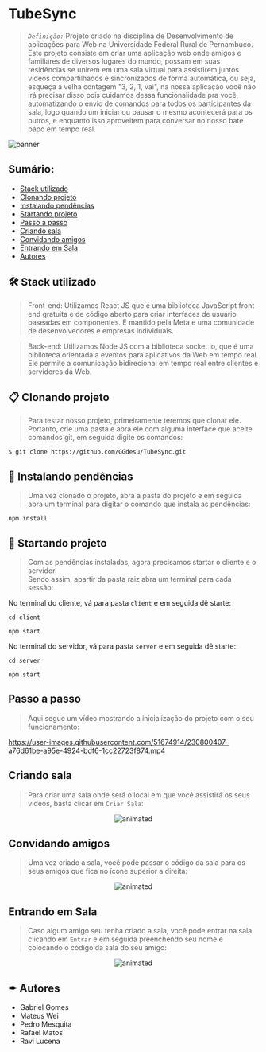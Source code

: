 # TubeSync
>*`Definição:`* Projeto criado na disciplina de Desenvolvimento de aplicações para Web na Universidade Federal Rural de Pernambuco. Este projeto consiste em criar uma aplicação web onde amigos e familiares de diversos lugares do mundo, possam em suas residências se unirem em uma sala virtual para assistirem juntos vídeos compartilhados e sincronizados de forma automática, ou seja, esqueça a velha contagem  "3, 2, 1, vai", na nossa aplicação você não irá precisar disso pois cuidamos dessa funcionalidade pra você, automatizando o envio de comandos para todos os participantes da sala, logo quando um iniciar ou pausar o mesmo acontecerá para os outros, e enquanto isso aproveitem para conversar no nosso bate papo em tempo real.

![banner](https://user-images.githubusercontent.com/51674914/225711573-9621da1e-a429-4796-9cbb-13b9dcb4f102.png)

## Sumário:

- [Stack utilizado](#-stack-utilizado)
- [Clonando projeto](#-clonando-projeto)
- [Instalando pendências](#-instalando-pendências)
- [Startando projeto](#-startando-projeto)
- [Passo a passo](#passo-a-passo)
- [Criando sala](#criando-sala)
- [Convidando amigos](#convidando-amigos)
- [Entrando em Sala](#entrando-em-sala)
- [Autores](#-autores)

## 🛠 Stack utilizado

>Front-end: Utilizamos React JS que é uma biblioteca JavaScript front-end gratuita e de código aberto para criar interfaces de usuário baseadas em componentes. É mantido pela Meta e uma comunidade de desenvolvedores e empresas individuais.

>Back-end: Utilizamos Node JS com a biblioteca socket io, que é uma biblioteca orientada a eventos para aplicativos da Web em tempo real. Ele permite a comunicação bidirecional em tempo real entre clientes e servidores da Web.

## 📋 Clonando projeto
>Para testar nosso projeto, primeiramente teremos que clonar ele.<br>
Portanto, crie uma pasta e abra ele com alguma interface que aceite comandos git, em seguida digite os comandos:

```git
$ git clone https://github.com/GGdesu/TubeSync.git
```

## 🔧 Instalando pendências
>Uma vez clonado o projeto, abra a pasta do projeto e em seguida abra um terminal para digitar o comando que instala as pendências:

```node
npm install
```

## 🚀 Startando projeto
>Com as pendências instaladas, agora precisamos startar o cliente e o servidor.<br>
>Sendo assim, apartir da pasta raiz abra um terminal para cada sessão:

No terminal do cliente, vá para pasta `client` e em seguida dê starte:

```node
cd client
```

```node
npm start
```
No terminal do servidor, vá para pasta `server` e em seguida dê starte:

```node
cd server
```

```node
npm start
```
## Passo a passo
>Aqui segue um vídeo mostrando a inicialização do projeto com o seu funcionamento:

https://user-images.githubusercontent.com/51674914/230800407-a76d61be-a95e-4924-bdf6-1cc22723f874.mp4


## Criando sala
>Para criar uma sala onde será o local em que você assistirá os seus vídeos, basta clicar em `Criar Sala`:

<p align="center">
  <img src="https://user-images.githubusercontent.com/51674914/230799288-bb2a27f8-c269-4c6c-ac31-ce97a3e74b7c.gif" alt="animated" />
</p>

## Convidando amigos
>Uma vez criado a sala, você pode passar o código da sala para os seus amigos que fica no ícone superior a direita:

<p align="center">
  <img src="https://user-images.githubusercontent.com/51674914/230799624-b415010e-5915-4bd5-91b1-6a9453b6b5ac.gif" alt="animated" />
</p>

## Entrando em Sala
>Caso algum amigo seu tenha criado a sala, você pode entrar na sala clicando em `Entrar` e em seguida preenchendo seu nome e colocando o código da sala do seu amigo:

<p align="center">
  <img src="https://user-images.githubusercontent.com/51674914/230800202-c56d364c-e3f0-4c2c-9667-0023798299ce.gif" alt="animated" />
</p>

## ✒ Autores

- Gabriel Gomes
- Mateus Wei
- Pedro Mesquita
- Rafael Matos
- Ravi Lucena



